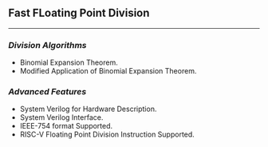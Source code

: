## Fast FLoating Point Division
--------------------------------
### *Division Algorithms*
- Binomial Expansion Theorem.
- Modified Application of Binomial Expansion Theorem.

### *Advanced Features*
- System Verilog for Hardware Description.
- System Verilog Interface.
- IEEE-754 format Supported.
- RISC-V Floating Point Division Instruction Supported.